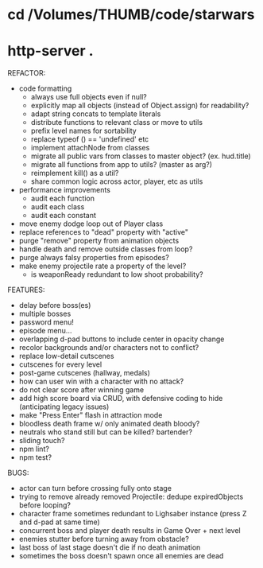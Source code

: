 # cd /Volumes/THUMB/code/starwars
# http-server .

REFACTOR:
* code formatting
  * always use full objects even if null?
  * explicitly map all objects (instead of Object.assign) for readability?
  * adapt string concats to template literals
  * distribute functions to relevant class or move to utils
  * prefix level names for sortability
  * replace typeof () == 'undefined' etc
  * implement attachNode from classes
  * migrate all public vars from classes to master object? (ex. hud.title)
  * migrate all functions from app to utils? (master as arg?)
  * reimplement kill() as a util?
  * share common logic across actor, player, etc as utils
* performance improvements
  * audit each function
  * audit each class
  * audit each constant
* move enemy dodge loop out of Player class
* replace references to "dead" property with "active"
* purge "remove" property from animation objects
* handle death and remove outside classes from loop?
* purge always falsy properties from episodes?
* make enemy projectile rate a property of the level?
  * is weaponReady redundant to low shoot probability?

FEATURES:
* delay before boss(es)
* multiple bosses
* password menu!
* episode menu...
* overlapping d-pad buttons to include center in opacity change
* recolor backgrounds and/or characters not to conflict?
* replace low-detail cutscenes
* cutscenes for every level
* post-game cutscenes (hallway, medals)
* how can user win with a character with no attack?
* do not clear score after winning game
* add high score board via CRUD, with defensive coding to hide (anticipating legacy issues)
* make "Press Enter" flash in attraction mode
* bloodless death frame w/ only animated death bloody?
* neutrals who stand still but can be killed? bartender?
* sliding touch?
* npm lint?
* npm test?

BUGS:
* actor can turn before crossing fully onto stage
* trying to remove already removed Projectile: dedupe expiredObjects before looping?
* character frame sometimes redundant to Lighsaber instance (press Z and d-pad at same time)
* concurrent boss and player death results in Game Over + next level
* enemies stutter before turning away from obstacle?
* last boss of last stage doesn't die if no death animation
* sometimes the boss doesn't spawn once all enemies are dead
